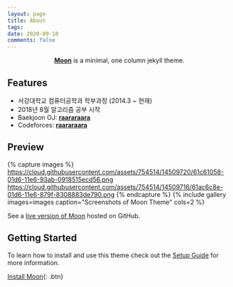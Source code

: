 ```yaml
---
layout: page
title: About
tags: 
date: 2020-09-10
comments: false
---
```

    
<center><a href="http://taylantatli.github.io/Moon"><b>Moon</b></a> is a minimal, one column jekyll theme.</center>

## Features
* 서강대학교 컴퓨터공학과 학부과정 (2014.3 ~ 현재)
* 2018년 8월 알고리즘 공부 시작
* Baekjoon OJ: <a href="http://www.acmicpc.net/user/raararaara"><b>raararaara</b></a>
* Codeforces: <a href="http://codeforces.com/profile/raararaara"><b>raararaara</b></a>

## Preview

{% capture images %}
    https://cloud.githubusercontent.com/assets/754514/14509720/61c61058-01d6-11e6-93ab-0918515ecd56.png
    https://cloud.githubusercontent.com/assets/754514/14509716/61ac6c8e-01d6-11e6-879f-8308883de790.png
{% endcapture %}
{% include gallery images=images caption="Screenshots of Moon Theme" cols=2 %}

See a [live version of Moon](http://taylantatli.github.io/Moon) hosted on GitHub.

## Getting Started

To learn how to install and use this theme check out the [Setup Guide](http://taylantatli.me/Moon/moon-theme/) for more information.
      
[Install Moon](https://github.com/TaylanTatli/Moon){: .btn}
